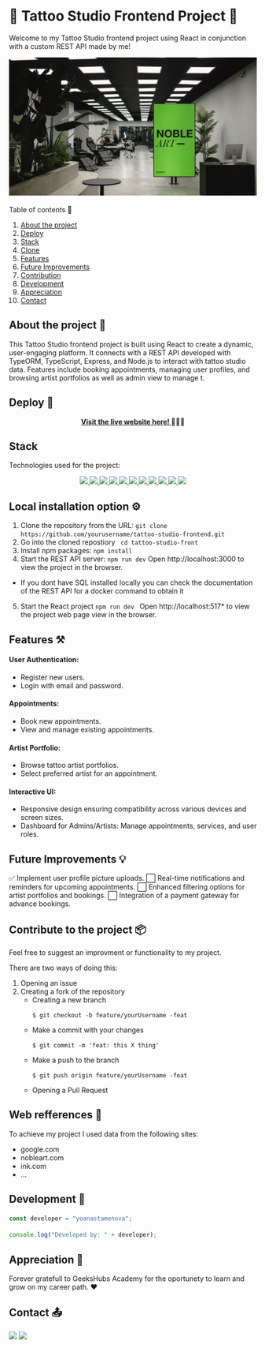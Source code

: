 # 🔗 Tattoo Studio Frontend Project 🔗

Welcome to my Tattoo Studio frontend project using React in conjunction with a custom REST API made by me!

<img src="./public/images/studio.jpg">

<br>
<br>

<summary> Table of contents 📝</summary> 
    <ol> 
    <li><a href="#about-the-project-📁">About the project</a></li> 
    <li><a href="#deploy-🚀">Deploy</a></li> 
    <li><a href="#stack">Stack</a></li> 
    <li><a href="#local-installation-option">Clone</a></li> 
    <li><a href="#features-⚒">Features</a></li> 
    <li><a href="#future-improvements">Future Improvements</a></li> 
    <li><a href="#contributions">Contribution</a></li> 
    <li><a href="#development">Development</a></li>    
    <li><a href="#appreciations">Appreciation</a></li> 
    <li><a href="#contact">Contact</a></li>
    </ol>

## About the project 📁

This Tattoo Studio frontend project is built using React to create a dynamic, user-engaging platform.
It connects with a REST API developed with TypeORM, TypeScript, Express, and Node.js to interact with tattoo studio data.
Features include booking appointments, managing user profiles, and browsing artist portfolios as well as admin view to manage t.

## Deploy 🚀

<div align="center">
 <a href="https://tattoo-studio-frontend.example.com/">
 <strong> Visit the live website here! </strong></a>🚀🚀🚀 </div>

## Stack

Technologies used for the project:

<div align="center"> 
<a href="https://reactjs.org/"> 
<img src= "https://img.shields.io/badge/React-20232A?style=for-the-badge&logo=react&logoColor=61DAFB"/> 
</a> 
<a href="https://www.typescriptlang.org/"> 
<img src= "https://img.shields.io/badge/JavaScript-323330?style=for-the-badge&logo=javascript&logoColor=F7DF1E" />
 </a>
 <a href="https://sass-lang.com/"> 
 <img src= "https://img.shields.io/badge/Sass-HF569B?style=for-the-badge&logo=sass&logoColor=white"/> 
 </a> 
 <a href="https://axios-http.com/"> 
 <img src= "https://img.shields.io/badge/Axios-6700DF?style=for-the-badge&logo=axios&logoColor=white"/> 
 </a> 
  <a href="https://axios-http.com/"> 
 <img src= "https://img.shields.io/badge/Tailwind_CSS-38B2AC?style=for-the-badge&logo=tailwind-css&logoColor=white"/> 
 </a> 
   <a href="https://axios-http.com/"> 
 <img src= "https://img.shields.io/badge/React_Router-CA4245?style=for-the-badge&logo=react-router&logoColor=white"/> 
 </a> 
   <a href="https://axios-http.com/"> 
 <img src= "https://img.shields.io/badge/Node%20js-339933?style=for-the-badge&logo=nodedotjs&logoColor=white"/> 
 </a> 
    <a href="https://axios-http.com/"> 
 <img src= "https://img.shields.io/badge/npm-CB3837?style=for-the-badge&logo=npm&logoColor=white"/> 
 </a>
     <a href="https://axios-http.com/"> 
 <img src= "https://img.shields.io/badge/Vite-B73BFE?style=for-the-badge&logo=vite&logoColor=FFD62E"/> 
 </a>
      <a href="https://axios-http.com/"> 
 <img src= "https://img.shields.io/badge/JWT-000000?style=for-the-badge&logo=JSON%20web%20tokens&logoColor=white"/> 
 </a>
       <a href="https://axios-http.com/"> 
 <img src= "https://img.shields.io/badge/JWT-000000?style=for-the-badge&logo=JSON%20web%20tokens&logoColor=white"/> 
 </a>
 </div>

## Local installation option ⚙️

1. Clone the repository from the URL:
   `git clone https://github.com/yourusername/tattoo-studio-frontend.git`
2. Go into the cloned repostiory
   ` cd tattoo-studio-front`
3. Install npm packages:
   `npm install `
4. Start the REST API server:
   `npm run dev`
   Open http://localhost:3000 to view the project in the browser.

- If you dont have SQL installed locally you can check the documentation of the REST API for a docker command to obtain it

5. Start the React project
   `npm run dev `
   Open http://localhost:517\* to view the project web page view in the browser.

## Features ⚒

#### User Authentication:

- Register new users.
- Login with email and password.

#### Appointments:

- Book new appointments.
- View and manage existing appointments.

#### Artist Portfolio:

- Browse tattoo artist portfolios.
- Select preferred artist for an appointment.

#### Interactive UI:

- Responsive design ensuring compatibility across various devices and screen sizes.
- Dashboard for Admins/Artists:
  Manage appointments, services, and user roles.

## Future Improvements 💡

✅ Implement user profile picture uploads.
⬜ Real-time notifications and reminders for upcoming appointments.
⬜ Enhanced filtering options for artist portfolios and bookings.
⬜ Integration of a payment gateway for advance bookings.

## Contribute to the project 📦

Feel free to suggest an improvment or functionality to my project.

There are two ways of doing this:

1. Opening an issue
2. Creating a fork of the repository
   - Creating a new branch
     ```
     $ git checkout -b feature/yourUsername -feat
     ```
   - Make a commit with your changes
     ```
     $ git commit -m 'feat: this X thing'
     ```
   - Make a push to the branch
     ```
     $ git push origin feature/yourUsername -feat
     ```
   - Opening a Pull Request

## Web refferences 📧

To achieve my project I used data from the following sites:

- google.com
- nobleart.com
- ink.com
- ...

## Development 📌

```js
const developer = "yoanastamenova";

console.log("Developed by: " + developer);
```

## Appreciation 📍

Forever gratefull to GeeksHubs Academy for the oportunety to learn and grow on my career path. ❤️

## Contact 📤

<a href = "mailto:yoana.stamenovaa@gmail.com"><img src="https://img.shields.io/badge/Gmail-C6362C?style=for-the-badge&logo=gmail&logoColor=white" target="_blank"></a>
<a href="https://www.linkedin.com/in/yoanastamenova" target="_blank"><img src="https://img.shields.io/badge/-LinkedIn-%230077B5?style=for-the-badge&logo=linkedin&logoColor=white" target="_blank"></a>

</p>
